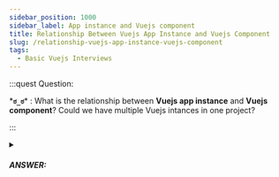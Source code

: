 ```yaml
---
sidebar_position: 1000
sidebar_label: App instance and Vuejs component
title: Relationship Between Vuejs App Instance and Vuejs Component
slug: /relationship-vuejs-app-instance-vuejs-component
tags:
  - Basic Vuejs Interviews
---
```


:::quest Question:

\***`ಠ_ಠ`**\* : 
What is the relationship between **Vuejs app instance** and **Vuejs component**? Could we have multiple Vuejs intances in one project?

:::

<details>
  <summary><h5>ANSWER:</h5></summary>

  \***`◔̯◔`**\* :
  1. A new **application instance** is as a ***starting point of a Vue application*** .
  2. A **root component** is as a ***starting point of application instance*** for rendering when we mount the application.
  3. A **root component** will the contains other ***components***

  So, the hierarchy of an Vuejs application is like below:

  ```
  Root Component
  └─ ComponentA
    ├─ Child Component
    │  ├─ ...
    │  └─ ...
  └─ ComponentB
      ├─ Child Component
    │  ├─ ...
    │  └─ ...
  ```

  And the code to start a Vue application:

  ```js
  const RootComponent = {
    /* options */
    components: {
      'component-a': ComponentA,
      'component-b': ComponentB
    }
  }
  const app = Vue.createApp(RootComponent)
  const vm = app.mount('#app') // mount does not return the application. Instead it returns the root component instance
  ```

  The application instance is used to register ***'globals' (route, component, directive, plugins,...)*** that can then be used by components within that application.

  ```js
  const app = Vue.createApp({})
  app.component('AGlobalComponent', AGlobalComponent)
  app.directive('aGlobalDirective', AGlobalDirective)
  app.use(AGlobalPlugin)
  ```

  And it's ok to have two instances in the same project.

</details>